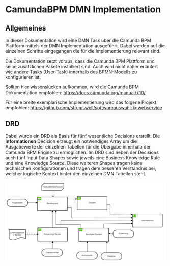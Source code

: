 # CamundaBPM DMN Implementation

## Allgemeines
In dieser Dokumentation wird eine DMN Task über die Camunda BPM Plattform mittels der DMN Implementation ausgeführt. Dabei werden auf die einzelnen Schritte eingegangen die für die Implementierung relevant sind.

Die Dokumentation setzt voraus, dass die Camunda BPM Plattform und seine zusätzlichen Pakete installiert sind. Auch wird nicht näher erläutert wie andere Tasks (User-Task) innerhalb des BPMN-Modells zu konfigurieren ist. 

Sollten hier wissenslücken aufkommen, wird die Camunda BPM Dokumentation empfohlen: <https://docs.camunda.org/manual/7.10/>

Für eine breite exemplarische Implementierung wird das folgene Projekt empfohlen: https://github.com/strumswell/softwareauswahl-kgwebservice

## DRD

Dabei wurde ein DRD als Basis für fünf wesentliche Decisions erstellt. Die **Informationen** Decision erzeugt ein notwendiges Array um die Ausgabewerte der einzelnen Tabellen für die Übergabe innerhalb der Camunda BPM Engine zu ermöglichen. Im DRD sind neben der Decisions auch fünf Input Data Shapes sowie jeweils eine Business Knowledge Rule und eine Knowledge Source. Diese weiteren Shapes tragen keine technischen Konfigurationen und tragen dem besseren Verständnis bei, welcher logische Kontext hinter den einzelnen DMN Tabellen steht.

![alt text](https://github.com/MCikus/CamundaBPM-DMN-Implementation/blob/master/pictures/DMN.png?raw=true "DMN")

## 

